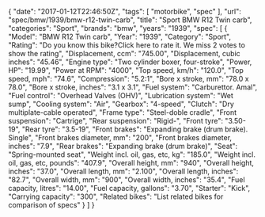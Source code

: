 {
    "date": "2017-01-12T22:46:50Z",
    "tags": [
        "motorbike",
        "spec"
    ],
    "url": "spec\/bmw\/1939\/bmw-r12-twin-carb",
    "title": "Sport BMW R12 Twin carb",
    "categories": "Sport",
    "brands": "bmw",
    "years": "1939",
    "spec": [
        {
            "Model": "BMW R12 Twin carb",
            "Year": "1939",
            "Category": "Sport",
            "Rating": "Do you know this bike?Click here to rate it. We miss 2 votes to show the rating",
            "Displacement, ccm": "745.00",
            "Displacement, cubic inches": "45.46",
            "Engine type": "Two cylinder boxer, four-stroke",
            "Power, HP": "19.99",
            "Power at RPM": "4000",
            "Top speed, km\/h": "120.0",
            "Top speed, mph": "74.6",
            "Compression": "5.2:1",
            "Bore x stroke, mm": "78.0 x 78.0",
            "Bore x stroke, inches": "3.1 x 3.1",
            "Fuel system": "Carburettor. Amal",
            "Fuel control": "Overhead Valves (OHV)",
            "Lubrication system": "Wet sump",
            "Cooling system": "Air",
            "Gearbox": "4-speed",
            "Clutch": "Dry multiplate-cable operated",
            "Frame type": "Steel-doble cradle",
            "Front suspension": "Cartrige",
            "Rear suspension": "Rigid-",
            "Front tyre": "3.50-19",
            "Rear tyre": "3.5-19",
            "Front brakes": "Expanding brake (drum brake). Single",
            "Front brakes diameter, mm": "200",
            "Front brakes diameter, inches": "7.9",
            "Rear brakes": "Expanding brake (drum brake)",
            "Seat": "Spring-mounted seat",
            "Weight incl. oil, gas, etc, kg": "185.0",
            "Weight incl. oil, gas, etc, pounds": "407.9",
            "Overall height, mm": "940",
            "Overall height, inches": "37.0",
            "Overall length, mm": "2.100",
            "Overall length, inches": "82.7",
            "Overall width, mm": "900",
            "Overall width, inches": "35.4",
            "Fuel capacity, litres": "14.00",
            "Fuel capacity, gallons": "3.70",
            "Starter": "Kick",
            "Carrying capacity": "300",
            "Related bikes": "List related bikes for comparison of specs"
        }
    ]
}
